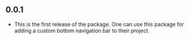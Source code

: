 ## 0.0.1

* This is the first release of the package. One can use this package for adding a custom bottom navigation bar to their project.
